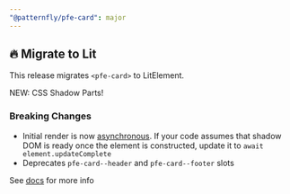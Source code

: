 ```yaml
---
"@patternfly/pfe-card": major
---
```


## 🔥 Migrate to Lit

This release migrates `<pfe-card>` to LitElement.

NEW: CSS Shadow Parts!

### Breaking Changes
- Initial render is now [asynchronous](https://lit.dev/docs/components/lifecycle/#reactive-update-cycle).
  If your code assumes that shadow DOM is ready once the element is constructed, update it to `await element.updateComplete`
- Deprecates `pfe-card--header` and `pfe-card--footer` slots


See [docs](https://patternflyelements.org/components/card/) for more info
